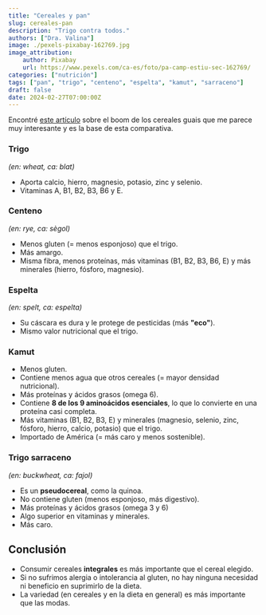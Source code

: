 ```yaml
---
title: "Cereales y pan"
slug: cereales-pan
description: "Trigo contra todos."
authors: ["Dra. Valina"]
image: ./pexels-pixabay-162769.jpg
image_attribution:
    author: Pixabay
    url: https://www.pexels.com/ca-es/foto/pa-camp-estiu-sec-162769/
categories: ["nutrición"]
tags: ["pan", "trigo", "centeno", "espelta", "kamut", "sarraceno"]
draft: false
date: 2024-02-27T07:00:00Z
---
```


Encontré [este artículo](https://www.elmundo.es/papel/boticaria-garcia/2020/03/07/5e611b72fc6c83de468b45b6.html) sobre el boom de los cereales guais que me parece muy interesante y es la base de esta comparativa.

### Trigo
*(en: wheat, ca: blat)*
- Aporta calcio, hierro, magnesio, potasio, zinc y selenio.
- Vitaminas A, B1, B2, B3, B6 y E.

### Centeno
 *(en: rye, ca: sègol)*
- Menos gluten (= menos esponjoso) que el trigo.
- Más amargo.
- Misma fibra, menos proteínas, más vitaminas (B1, B2, B3, B6, E) y más minerales (hierro, fósforo, magnesio).

### Espelta
 *(en: spelt, ca: espelta)*
- Su cáscara es dura y le protege de pesticidas (más **"eco"**).
- Mismo valor nutricional que el trigo.

### Kamut
- Menos gluten.
- Contiene menos agua que otros cereales (= mayor densidad nutricional).
- Más proteínas y ácidos grasos (omega 6).
- Contiene **8 de los 9 aminoácidos esenciales**, lo que lo convierte en una proteína casi completa.
- Más vitaminas (B1, B2, B3, E) y minerales (magnesio, selenio, zinc, fósforo, hierro, calcio, potasio) que el trigo.
- Importado de América (= más caro y menos sostenible).

### Trigo sarraceno
*(en: buckwheat, ca: fajol)*
- Es un **pseudocereal**, como la quinoa.
- No contiene gluten (menos esponjoso, más digestivo).
- Más proteínas y ácidos grasos (omega 3 y 6)
- Algo superior en vitaminas y minerales.
- Más caro.


## Conclusión
- Consumir cereales **integrales** es más importante que el cereal elegido.
- Si no sufrimos alergia o intolerancia al gluten, no hay ninguna necesidad ni beneficio en suprimirlo de la dieta.
- La variedad (en cereales y en la dieta en general) es más importante que las modas.

